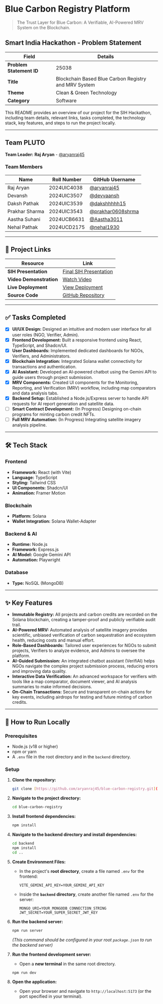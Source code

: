 # Blue Carbon Registry Platform
> The Trust Layer for Blue Carbon: A Verifiable, AI-Powered MRV System on the Blockchain.

## Smart India Hackathon - Problem Statement
| Field                 | Details                                                    |
|-----------------------|------------------------------------------------------------|
| **Problem Statement ID** | 25038                                                      |
| **Title** | Blockchain Based Blue Carbon Registry and MRV System       |
| **Theme** | Clean & Green Technology                                   |
| **Category** | Software                                                   |

This README provides an overview of our project for the SIH Hackathon, including team details, relevant links, tasks completed, the technology stack, key features, and steps to run the project locally.

---

## Team PLUTO

**Team Leader:** **Raj Aryan** - [@aryanraj45](https://github.com/aryanraj45)

### Team Members
| Name            | Roll Number     | GitHub Username                                        |
|-----------------|-----------------|--------------------------------------------------------|
| Raj Aryan       | 2024UIC4038     | [@aryanraj45](https://github.com/aryanraj45)               |
| Devansh         | 2024UIC3507     | [@devvaansh](https://github.com/devvaansh)             |
| Daksh Pathak    | 2024UIC3539     | [@dakshhhhh15](https://github.com/dakshhhhh15)         |
| Prakhar Sharma  | 2024UIC3543     | [@prakhar0608shrma](https://github.com/prakhar0608shrma) |
| Aastha Suhani   | 2024UCB6631     | [@Aastha3011](https://github.com/Aastha3011)           |
| Nehal Pathak    | 2024UCD2175     | [@nehal1930](https://github.com/nehal1930)             |

---

## 🔗 Project Links
| Resource            | Link                                                                                        |
|---------------------|---------------------------------------------------------------------------------------------|
| **SIH Presentation** | [Final SIH Presentation](https://drive.google.com/file/d/1JhhaBO-EGZcgSuiQFD4sbIM7P25mCErR/view?usp=sharing) |
| **Video Demonstration**| [Watch Video](https://youtu.be/y8imXf7IkRM)                                                 |
| **Live Deployment** | [View Deployment](https://earth-credits-hub-32-cn42.vercel.app/homepage)                    |
| **Source Code** | [GitHub Repository](https://github.com/aryanraj45/blue-carbon-registry)                     |

---

## ✅ Tasks Completed
- [x] **UI/UX Design:** Designed an intuitive and modern user interface for all user roles (NGO, Verifier, Admin).
- [x] **Frontend Development:** Built a responsive frontend using React, TypeScript, and Shadcn/UI.
- [x] **User Dashboards:** Implemented dedicated dashboards for NGOs, Verifiers, and Administrators.
- [x] **Blockchain Integration:** Integrated Solana wallet connectivity for transactions and authentication.
- [x] **AI Assistant:** Developed an AI-powered chatbot using the Gemini API to guide users through project submission.
- [x] **MRV Components:** Created UI components for the Monitoring, Reporting, and Verification (MRV) workflow, including map comparators and data analysis tabs.
- [x] **Backend Setup:** Established a Node.js/Express server to handle API requests for AI report generation and satellite data.
- [ ] **Smart Contract Development:** (In Progress) Designing on-chain programs for minting carbon credit NFTs.
- [ ] **Full MRV Automation:** (In Progress) Integrating satellite imagery analysis pipeline.

---

## 🛠️ Tech Stack

### Frontend
* **Framework:** React (with Vite)
* **Language:** TypeScript
* **Styling:** Tailwind CSS
* **UI Components:** Shadcn/UI
* **Animation:** Framer Motion

### Blockchain
* **Platform:** Solana
* **Wallet Integration:** Solana Wallet-Adapter

### Backend & AI
* **Runtime:** Node.js
* **Framework:** Express.js
* **AI Model:** Google Gemini API
* **Automation:** Playwright

### Database
* **Type:** NoSQL (MongoDB)

---

## ✨ Key Features

* **Immutable Registry:** All projects and carbon credits are recorded on the Solana blockchain, creating a tamper-proof and publicly verifiable audit trail.
* **AI-Powered MRV:** Automated analysis of satellite imagery provides scientific, unbiased verification of carbon sequestration and ecosystem health, reducing costs and manual effort.
* **Role-Based Dashboards:** Tailored user experiences for NGOs to submit projects, Verifiers to analyze evidence, and Admins to oversee the platform.
* **AI-Guided Submission:** An integrated chatbot assistant (VerifiAI) helps NGOs navigate the complex project submission process, reducing errors and improving data quality.
* **Interactive Data Verification:** An advanced workspace for verifiers with tools like a map comparator, document viewer, and AI analysis summaries to make informed decisions.
* **On-Chain Transactions:** Secure and transparent on-chain actions for key events, including airdrops for testing and future minting of carbon credits.

---

## 🚀 How to Run Locally

### Prerequisites
* Node.js (v18 or higher)
* npm or yarn
* A `.env` file in the root directory and in the `backend` directory.

### Setup

1.  **Clone the repository:**
    ```bash
    git clone [https://github.com/aryanraj45/blue-carbon-registry.git](https://github.com/aryanraj45/blue-carbon-registry.git)
    ```

2.  **Navigate to the project directory:**
    ```bash
    cd blue-carbon-registry
    ```

3.  **Install frontend dependencies:**
    ```bash
    npm install
    ```
    
4.  **Navigate to the backend directory and install dependencies:**
    ```bash
    cd backend
    npm install
    cd .. 
    ```

5.  **Create Environment Files:**
    * In the project's **root directory**, create a file named `.env` for the frontend:
        ```env
        VITE_GEMINI_API_KEY=YOUR_GEMINI_API_KEY
        ```
    * Inside the **`backend` directory**, create another file named `.env` for the server:
        ```env
        MONGO_URI=YOUR_MONGODB_CONNECTION_STRING
        JWT_SECRET=YOUR_SUPER_SECRET_JWT_KEY
        ```

6.  **Run the backend server:**
    ```bash
    npm run server
    ```
    *(This command should be configured in your root `package.json` to run the backend server)*

7.  **Run the frontend development server:**
    * Open a **new terminal** in the same root directory.
    ```bash
    npm run dev
    ```

8.  **Open the application:**
    * Open your browser and navigate to `http://localhost:5173` (or the port specified in your terminal).

